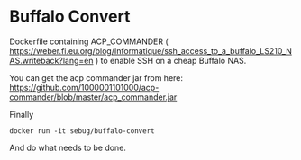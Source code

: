 # Buffalo Convert
Dockerfile containing ACP_COMMANDER ( https://weber.fi.eu.org/blog/Informatique/ssh_access_to_a_buffalo_LS210_NAS.writeback?lang=en ) to enable SSH on a cheap Buffalo NAS.

You can get the acp commander jar from here: https://github.com/1000001101000/acp-commander/blob/master/acp_commander.jar

Finally

	docker run -it sebug/buffalo-convert

And do what needs to be done.

